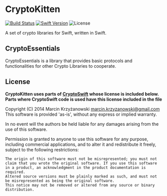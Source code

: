 # CryptoKitten

[![Build Status](https://travis-ci.org/CryptoKitten/CryptoEssentials.svg?branch=master)](https://travis-ci.org/CryptoKitten/CryptoEssentials)
[![Swift Version](https://img.shields.io/badge/swift-3.0-orange.svg)](https://swift.org)
![License](https://img.shields.io/github/license/CryptoKitten/CryptoEssentials.svg)

A set of crypto libraries for Swift, written in Swift.
 
## CryptoEssentials
 
CryptoEssentials is a library that provides basic protocols and functionalities for other Crypto Libraries to cooperate.

## License

**CryptoKitten uses parts of [CryptoSwift](https://github.com/krzyzanowskim/CryptoSwift) whose license is included below.
Parts where CryptoSwift code is used have this license included in the file**

Copyright (C) 2014 Marcin Krzyżanowski marcin.krzyzanowski@gmail.com This software is provided 'as-is', without any express or implied warranty.

In no event will the authors be held liable for any damages arising from the use of this software.

Permission is granted to anyone to use this software for any purpose, including commercial applications, and to alter it and redistribute it freely, subject to the following restrictions:

    The origin of this software must not be misrepresented; you must not claim that you wrote the original software. If you use this software in a product, an acknowledgment in the product documentation is required.
    Altered source versions must be plainly marked as such, and must not be misrepresented as being the original software.
    This notice may not be removed or altered from any source or binary distribution.
